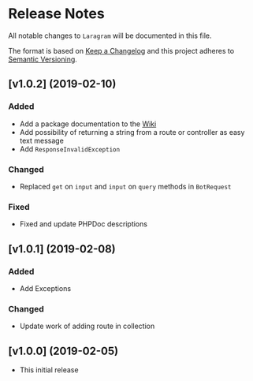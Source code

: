 # Release Notes

All notable changes to `Laragram` will be documented in this file.

The format is based on [Keep a Changelog](http://keepachangelog.com/en/1.0.0/)
and this project adheres to [Semantic Versioning](http://semver.org/spec/v2.0.0.html).

## [v1.0.2] (2019-02-10)

### Added

- Add a package documentation to the [Wiki](https://github.com/wekser/laragram/wiki)
- Add possibility of returning a string from a route or controller as easy text message
- Add `ResponseInvalidException`

### Changed

- Replaced `get` on `input` and `input` on `query` methods in `BotRequest`

### Fixed

- Fixed and update PHPDoc descriptions

## [v1.0.1] (2019-02-08)

### Added

- Add Exceptions

### Changed

- Update work of adding route in collection

## [v1.0.0] (2019-02-05)

- This initial release